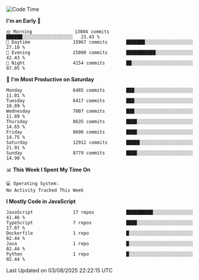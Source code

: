 <!--START_SECTION:waka-->
![Code Time](http://img.shields.io/badge/Code%20Time-3%2C498%20hrs%2059%20mins-blue)

**I'm an Early 🐤** 

```text
🌞 Morning                13804 commits       ██████░░░░░░░░░░░░░░░░░░░   23.43 % 
🌆 Daytime                15967 commits       ███████░░░░░░░░░░░░░░░░░░   27.10 % 
🌃 Evening                25000 commits       ███████████░░░░░░░░░░░░░░   42.43 % 
🌙 Night                  4154 commits        ██░░░░░░░░░░░░░░░░░░░░░░░   07.05 % 
```
📅 **I'm Most Productive on Saturday** 

```text
Monday                   6485 commits        ███░░░░░░░░░░░░░░░░░░░░░░   11.01 % 
Tuesday                  6417 commits        ███░░░░░░░░░░░░░░░░░░░░░░   10.89 % 
Wednesday                7007 commits        ███░░░░░░░░░░░░░░░░░░░░░░   11.89 % 
Thursday                 8635 commits        ████░░░░░░░░░░░░░░░░░░░░░   14.65 % 
Friday                   8690 commits        ████░░░░░░░░░░░░░░░░░░░░░   14.75 % 
Saturday                 12912 commits       █████░░░░░░░░░░░░░░░░░░░░   21.91 % 
Sunday                   8779 commits        ████░░░░░░░░░░░░░░░░░░░░░   14.90 % 
```


📊 **This Week I Spent My Time On** 

```text
💻 Operating System: 
No Activity Tracked This Week
```

**I Mostly Code in JavaScript** 

```text
JavaScript               17 repos            ██████████░░░░░░░░░░░░░░░   41.46 % 
TypeScript               7 repos             ████░░░░░░░░░░░░░░░░░░░░░   17.07 % 
Dockerfile               1 repo              █░░░░░░░░░░░░░░░░░░░░░░░░   02.44 % 
Java                     1 repo              █░░░░░░░░░░░░░░░░░░░░░░░░   02.44 % 
Python                   1 repo              █░░░░░░░░░░░░░░░░░░░░░░░░   02.44 % 
```




 Last Updated on 03/08/2025 22:22:15 UTC
<!--END_SECTION:waka-->

<!--
**likaiqiang/likaiqiang** is a ✨ _special_ ✨ repository because its `README.md` (this file) appears on your GitHub profile.

Here are some ideas to get you started:

- 🔭 I’m currently working on ...
- 🌱 I’m currently learning ...
- 👯 I’m looking to collaborate on ...
- 🤔 I’m looking for help with ...
- 💬 Ask me about ...
- 📫 How to reach me: ...
- 😄 Pronouns: ...
- ⚡ Fun fact: ...
-->
